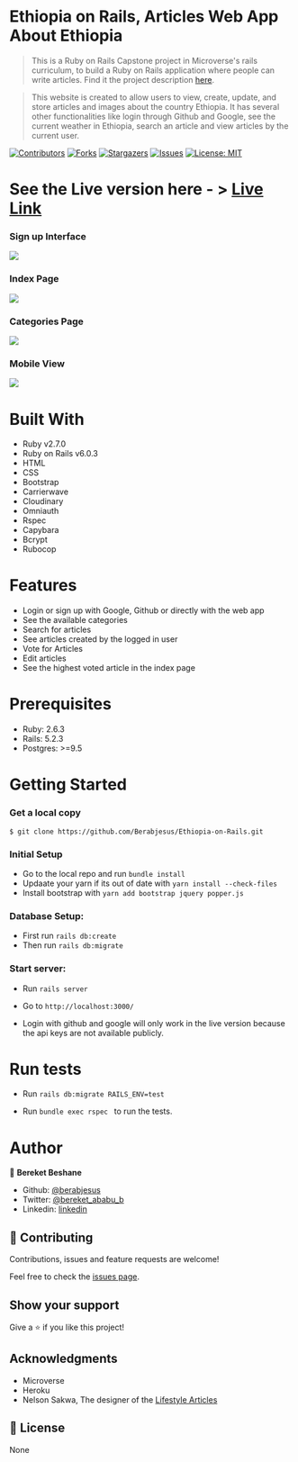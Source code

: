 # Ethiopia on Rails, Articles Web App About Ethiopia

> This is a Ruby on Rails Capstone project in Microverse's rails curriculum, to build a Ruby on Rails application where people can write articles. Find it the project description [here](https://www.notion.so/Lifestyle-articles-b82a5f10122b4cec924cd5d4a6cf7561#55d51338627b42bd95d86e2d1e58f105).

> This website is created to allow users to view, create, update, and store articles and images about the country Ethiopia. It has several other functionalities like login through Github and Google, see the current weather in Ethiopia, search an article and view articles by the current user.

[![Contributors][contributors-shield]][contributors-url]
[![Forks][forks-shield]][forks-url]
[![Stargazers][stars-shield]][stars-url]
[![Issues][issues-shield]][issues-url]
[![License: MIT][license-shield]][license-url]

# See the Live version here - > [Live Link](https://polar-lake-14735.herokuapp.com)

### Sign up Interface
<img src="./docs/ss4.png" width="auto" height="auto" />

### Index Page
<img src="./docs/ss0.png" width="auto" height="auto" />

### Categories Page
<img src="./docs/ss1.png" width="auto" height="auto" />

### Mobile View
<img src="./docs/ss3.png" width="auto" height="auto" />

# Built With

- Ruby v2.7.0
- Ruby on Rails v6.0.3
- HTML
- CSS
- Bootstrap
- Carrierwave
- Cloudinary
- Omniauth
- Rspec
- Capybara
- Bcrypt
- Rubocop

# Features
- Login or sign up with Google, Github or directly with the web app
- See the available categories
- Search for articles
- See articles created by the logged in user
- Vote for Articles
- Edit articles
- See the highest voted article in the index page

# Prerequisites

- Ruby: 2.6.3
- Rails: 5.2.3
- Postgres: >=9.5

# Getting Started

### Get a local copy

`$ git clone https://github.com/Berabjesus/Ethiopia-on-Rails.git`

### Initial Setup

- Go to the local repo and run `bundle install`
- Updaate your yarn if its out of date with `yarn install --check-files`
- Install bootstrap with ```yarn add bootstrap jquery popper.js```

### Database Setup:
- First run `rails db:create`
- Then run `rails db:migrate`

### Start server:
- Run `rails server`

- Go to `http://localhost:3000/`

-  Login with github and google will only work in the live version because the api keys are not available publicly.


# Run tests
- Run `rails db:migrate RAILS_ENV=test`

- Run  ```bundle exec rspec ``` to run the tests.


# Author

👤 **Bereket Beshane**

- Github: [@berabjesus](https://github.com/Berabjesus)
- Twitter: [@bereket_ababu_b](https://twitter.com/bereket_ababu_b)
- Linkedin: [linkedin](https://www.linkedin.com/in/bereket-beshane-a1b75a1a9/)


## 🤝 Contributing

Contributions, issues and feature requests are welcome!

Feel free to check the [issues page](https://github.com/Berabjesus/ror-social-scaffold/issues).

## Show your support

Give a ⭐️ if you like this project!

## Acknowledgments

- Microverse
- Heroku
- Nelson Sakwa, The designer of the [Lifestyle Articles](https://www.behance.net/gallery/14554909/liFEsTlye-Mobile-version)

## 📝 License

None


[contributors-shield]: https://img.shields.io/github/contributors/Berabjesus/Ethiopia-on-Rails
[contributors-url]: https://github.com/Berabjesus/Ethiopia-on-Rails/contributors
[forks-shield]: https://img.shields.io/github/forks/Berabjesus/Ethiopia-on-Rails
[forks-url]:https://github.com/Berabjesus/Ethiopia-on-Rails/network/members
[stars-shield]: https://img.shields.io/github/stars/Berabjesus/Ethiopia-on-Rails
[stars-url]: https://github.com/Berabjesus/Ethiopia-on-Rails/stargazers
[issues-shield]: https://img.shields.io/github/issues/Berabjesus/Ethiopia-on-Rails
[issues-url]: https://github.com/Berabjesus/Ethiopia-on-Rails/issues
[license-shield]: https://img.shields.io/badge/License-MIT-yellow.svg
[license-url]: https://github.com/Berabjesus/Ethiopia-on-Rails/development/LICENSE
